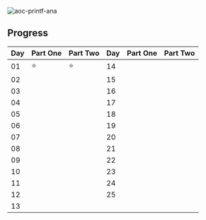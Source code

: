  ![aoc-printf-ana](https://github.com/user-attachments/assets/393e8125-cd62-4c77-ab68-7784a4d2c3c5)

## Progress

| Day | Part One | Part Two | Day | Part One | Part Two |
|-----|----------|----------|-----|----------|----------|
| 01  |   ⭐     |   ⭐     | 14  |          |          |
| 02  |          |          | 15  |          |          |
| 03  |          |          | 16  |          |          |
| 04  |          |          | 17  |          |          |
| 05  |          |          | 18  |          |          |
| 06  |          |          | 19  |          |          |
| 07  |          |          | 20  |          |          |
| 08  |          |          | 21  |          |          |
| 09  |          |          | 22  |          |          |
| 10  |          |          | 23  |          |          |
| 11  |          |          | 24  |          |          |
| 12  |          |          | 25  |          |          |
| 13  |          |          |     |          |          |
